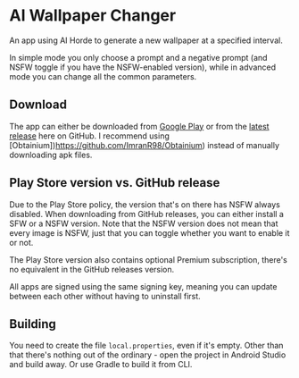 # AI Wallpaper Changer

An app using AI Horde to generate a new wallpaper at a specified interval.

In simple mode you only choose a prompt and a negative prompt (and NSFW toggle if you have the NSFW-enabled version), while in advanced mode you can change all the common parameters.

## Download

The app can either be downloaded from [Google Play](https://play.google.com/store/apps/details?id=cz.chrastecky.aiwallpaperchanger) or from the [latest release](https://github.com/RikudouSage/AiWallpaperChanger/releases/latest)
here on GitHub. I recommend using [Obtainium])https://github.com/ImranR98/Obtainium) instead of manually downloading apk files.

## Play Store version vs. GitHub release

Due to the Play Store policy, the version that's on there has NSFW always disabled. When downloading from GitHub releases, you can either install a SFW or a NSFW version.
Note that the NSFW version does not mean that every image is NSFW, just that you can toggle whether you want to enable it or not.

The Play Store version also contains optional Premium subscription, there's no equivalent in the GitHub releases version.

All apps are signed using the same signing key, meaning you can update between each other without having to uninstall first.

## Building

You need to create the file `local.properties`, even if it's empty. Other than that there's nothing out of the ordinary - open the project in Android Studio and build away.
Or use Gradle to build it from CLI.